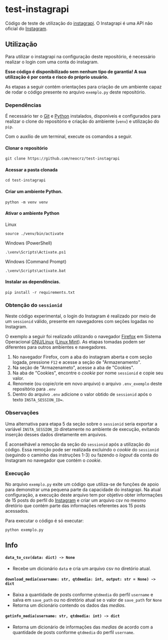 # test-instagrapi
Código de teste de utilização do [instagrapi](https://github.com/subzeroid/instagrapi). O Instagrapi é uma API não oficial do [Instagram](https://www.instagram.com).

## Utilização
Para utilizar o instagrapi na configuração deste repositório, é necessário realizar o login com uma conta do instagram. 

**Esse código é disponibilizado sem nenhum tipo de garantia! A sua utilização é por conta e risco do próprio usuário.**

As etapas a seguir contém orientações para criação de um ambiente capaz de rodar o código presente no arquivo `exemplo.py` deste repositório.

### Dependências

É necessário ter o [Git](https://git-scm.com/) e [Python](https://www.python.org/) instalados, disponíveis e configurados para realizar o clone do repositório e criação do ambiente (`venv`) e utilização do `pip`.

Com o auxílio de um terminal, execute os comandos a seguir.

#### Clonar o repositório

```console
git clone https://github.com/neocrz/test-instagrapi
```

#### Acessar a pasta clonada

```console
cd test-instagrapi
```
#### Criar um ambiente Python.

```console
python -m venv venv
```
#### Ativar o ambiente Python

Linux
```console
source ./venv/bin/activate
```

Windows (PowerShell)
```console
.\venv\Scripts\Activate.ps1
```

Windows (Command Prompt)
```console
.\venv\Scripts\activate.bat
```
#### Instalar as dependências.
```console
pip install -r requirements.txt
```

### Obtenção do `sessionid`
Neste código experimental, o login do Instagram é realizado por meio de um `sessionid` válido, presente em navegadores com seções logadas no Instagram.

O exemplo a seguir foi realizado utilizando o navegador [Firefox](https://www.mozilla.org/pt-BR/firefox/new/) em Sistema Operacional [GNU/Linux](https://pt.wikipedia.org/wiki/GNU/Linux) ([Linux Mint](https://linuxmint.com/)). As etapas tomadas podem ser diferentes para outros ambientes e navegadores.

1. No navegador Firefox, com a aba do instagram aberta e com seção logada, pressione `F12` e acesse a seção de "Armazenamento".
2. Na seção de "Armazenameto", acesse a aba de "Cookies".
3. Na aba de "Cookies", encontre o *cookie* por nome `sessionid` e copie seu valor.
4. Renomeie (ou copie/crie em novo arquivo) o arquivo `.env_exemplo` deste repositório para `.env`
5. Dentro do arquivo `.env` adicione o valor obtido de `sessionid` após o texto `INSTA_SESSION_ID=`.

### Observações
Uma alternativa para etapa 5 da seção sobre o `sessionid` seria exportar a variável `INSTA_SESSION_ID` diretamente no ambiente de execução, evitando inserção desses dados diretamente em arquivos.

É aconselhável a remoção da seção do `sessionid` após a utilização do código. Essa remoção pode ser realizada excluindo o *cookie* do `sessionid` (seguindo o caminho das instruções 1-3) ou fazendo o *logout* da conta do Instagram no navegador que contém o *cookie*.

### Execução
No arquivo `exemplo.py` exite um código que utiliza-se de funções de apoio para demonstrar uma pequena parte da capacidade do instagrapi. Na atual configuração, a execução deste arquivo tem por objetivo obter informações de 15 posts do perfil do [Instagram](https://www.instagram.com/instagram/) e criar um arquivo csv no mesmo diretório que contém parte das informações referentes aos 15 posts acessados.

Para executar o código é só executar:

```console
python exemplo.py
```

## Info

#### `data_to_csv(data: dict) -> None`
- Recebe um dicionário `data` e cria um arquivo csv no diretório atual.



#### `download_media(username: str, qtdmedia: int, output: str = None) -> dict`
- Baixa a quantidade de posts conforme `qtdmedia` do perfil `username` e salva em `save_path` ou no diretório atual se o valor de `save_path` for `None`
- Retorna um dicionário contendo os dados das *medias*.


#### `getinfo_media(username: str, qtdmedia: int) -> dict`
- Retorna um dicionário de informações das *medias* de acordo com a quantidade de posts conforme `qtdmedia` do perfil `username`.